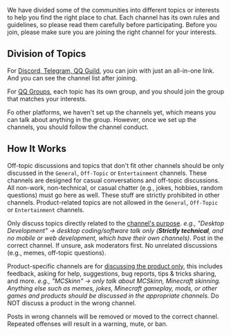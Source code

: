 We have divided some of the communities into different topics or interests to help you find the right place to chat. Each channel has its own rules and guidelines, so please read them carefully before participating. Before you join, please make sure you are joining the right channel for your interests.

## Division of Topics

For <u>Discord, Telegram, QQ Guild</u>, you can join with just an all-in-one link. And you can see the channel list after joining.

For <u>QQ Groups</u>, each topic has its own group, and you should join the group that matches your interests.

Fo other platforms, we haven't set up the channels yet, which means you can talk about anything in the group. However, once we set up the channels, you should follow the channel conduct.

## How It Works

Off-topic discussions and topics that don't fit other channels should be only discussed in the `General`, `Off-Topic` or `Entertainment` channels. These channels are designed for casual conversations and off-topic discussions. All non-work, non-technical, or casual chatter (e.g., jokes, hobbies, random questions) must go here as well. These stuff are strictly prohibited in other channels. Product-related topics are not allowed in the `General`, `Off-Topic` or `Entertainment` channels.

Only discuss topics directly related to the <u>channel's purpose</u>. *e.g., "Desktop Development" → desktop coding/software talk only (**Strictly technical**, and no mobile or web development, which have their own channels)*. Post in the correct channel. If unsure, ask moderators first. No unrelated discussions (e.g., memes, off-topic questions).

Product-specific channels are for <u>discussing the product only</u>, this includes feedback, asking for help, suggestions, bug reports, tips & tricks sharing, and more. *e.g., "MCSkinn" → only talk about MCSkinn, Minecraft skinning. Anything else such as memes, jokes, Minecraft gameplay, mods, or other games and products should be discussed in the appropriate channels.* Do NOT discuss a product in the wrong channel.

Posts in wrong channels will be removed or moved to the correct channel. Repeated offenses will result in a warning, mute, or ban.